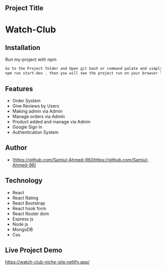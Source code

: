 

## Project Title
# Watch-Club

## Installation

Run my-project with npm

```bash
Go to the Project folder and Open git bash or command palate and simply type:
npm run start-dev . then you will see the project run on your browser localhost:5000 
```
    
## Features


- Order System
- Give Reviews by Users
- Making admin via Admin
- Manage orders via Admin
- Product added and manage via Admin
- Google Sign In
- Authentication System

## Author

- [https://github.com/Samiul-Ahmed-96](https://github.com/Samiul-Ahmed-96)

  
## Technology
- React 
- React Rating
- React Bootstrap
- React hook form 
- React Router dom
- Express js
- Node js
- MongoDB
- Css




  
## Live Project Demo

https://watch-club-niche-site.netlify.app/


